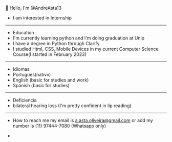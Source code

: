 👋 Hello, I'm @AndreAsta13
-  I am interested in Internship

  ________________________________________________________________________________________________________________________________________________________________________________________
-  Education
-  I'm currently learning python and I'm doing graduation at Unip
-  I have a degree in Python through Clarify
-  I studied Html, CSS, Mobile Devices in my current Computer Science Course(I started in February 2023)
___________________________________________________________________________________________________________________________________________________________________________________
- Idiomas
- Portugues(nativo)
- English (basic for studies and work)
- Spanish (basic for studies)
_____________________________________________________________________________________________________________________________________________________________________________________
- Deficiencia
- bilateral hearing loss (I'm pretty confident in lip reading)
  
__________________________________________________________________________________________________________________________________________________________________________________________
  
- How to reach me my email is a.asta.oliveira@gmail.com or add my number is (11) 97444-7080 (Whatsapp only)

   






- 


<!---
AndreAsta13/AndreAsta13 is a ✨ special ✨ repository because its `README.md` (this file) appears on your GitHub profile.
You can click the Preview link to take a look at your changes.
--->
